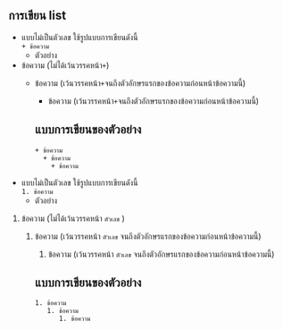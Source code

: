 ## การเขียน list
  + แบบไม่เป็นตัวเลข ใช้รูปแบบการเขียนดังนี้ <br>
    ```+ ข้อความ```
    + ตัวอย่าง <br>
  + ข้อความ (ไม่ได้เว้นวรรคหน้า```+```)
    + ข้อความ (เว้นวรรคหน้า```+```จนถึงตัวอักษรแรกของข้อความก่อนหน้าข้อความนี้)
      + ข้อความ (เว้นวรรคหน้า```+```จนถึงตัวอักษรแรกของข้อความก่อนหน้าข้อความนี้)
     
       แบบการเขียนของตัวอย่าง
       ---
       ```
       + ข้อความ 
         + ข้อความ 
           + ข้อความ
        ```
  + แบบไม่เป็นตัวเลข ใช้รูปแบบการเขียนดังนี้ <br>
    ```1. ข้อความ```
    + ตัวอย่าง <br>
  1. ข้อความ (ไม่ได้เว้นวรรคหน้า ```ตัวเลข``` )
     1. ข้อความ (เว้นวรรคหน้า ```ตัวเลข``` จนถึงตัวอักษรแรกของข้อความก่อนหน้าข้อความนี้)
        1. ข้อความ (เว้นวรรคหน้า ```ตัวเลข``` จนถึงตัวอักษรแรกของข้อความก่อนหน้าข้อความนี้)
    
        แบบการเขียนของตัวอย่าง
        ---
        ```
        1. ข้อความ
           1. ข้อความ
              1. ข้อความ
        ```
          
  
  
